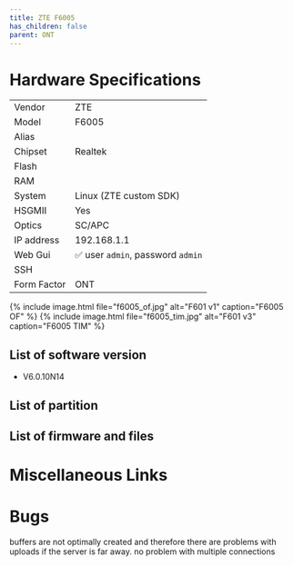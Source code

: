 ```yaml
---
title: ZTE F6005 
has_children: false
parent: ONT
---
```


# Hardware Specifications

|             |                                   |
| ----------- | --------------------------------- |
| Vendor      | ZTE                               |
| Model       | F6005                             |
| Alias       |                                   |
| Chipset     | Realtek                           |
| Flash       |                                   |
| RAM         |                                   |
| System      | Linux (ZTE custom SDK)            |
| HSGMII      | Yes                               |
| Optics      | SC/APC                            |
| IP address  | 192.168.1.1                       |
| Web Gui     | ✅ user `admin`, password `admin` |
| SSH         |                                   |
| Form Factor | ONT                               |

{% include image.html file="f6005_of.jpg" alt="F601 v1" caption="F6005 OF" %}
{% include image.html file="f6005_tim.jpg" alt="F601 v3" caption="F6005 TIM" %}


## List of software version
- V6.0.10N14
## List of partition
## List of firmware and files
# Miscellaneous Links

# Bugs

buffers are not optimally created and therefore there are problems with uploads if the server is far away. no problem with multiple connections
